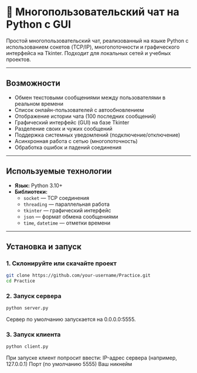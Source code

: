 # 💬 Многопользовательский чат на Python с GUI

Простой многопользовательский чат, реализованный на языке Python с использованием сокетов (TCP/IP), многопоточности и графического интерфейса на Tkinter. Подходит для локальных сетей и учебных проектов.

---

## Возможности

- Обмен текстовыми сообщениями между пользователями в реальном времени
- Список онлайн-пользователей с автообновлением
- Отображение истории чата (100 последних сообщений)
- Графический интерфейс (GUI) на базе Tkinter
- Разделение своих и чужих сообщений
- Поддержка системных уведомлений (подключение/отключение)
- Асинхронная работа с сетью (многопоточность)
- Обработка ошибок и падений соединения

---

## Используемые технологии

- **Язык:** Python 3.10+
- **Библиотеки:**
  - `socket` — TCP соединения
  - `threading` — параллельная работа
  - `tkinter` — графический интерфейс
  - `json` — формат обмена сообщениями
  - `time`, `datetime` — отметки времени

---

## Установка и запуск

### 1. Склонируйте или скачайте проект
```bash
git clone https://github.com/your-username/Practice.git
cd Practice
```
### 2. Запуск сервера
```bash
python server.py
```
Сервер по умолчанию запускается на 0.0.0.0:5555.
### 3. Запуск клиента
```bash
python client.py
```
При запуске клиент попросит ввести:
IP-адрес сервера (например, 127.0.0.1)
Порт (по умолчанию 5555)
Ваш никнейм
